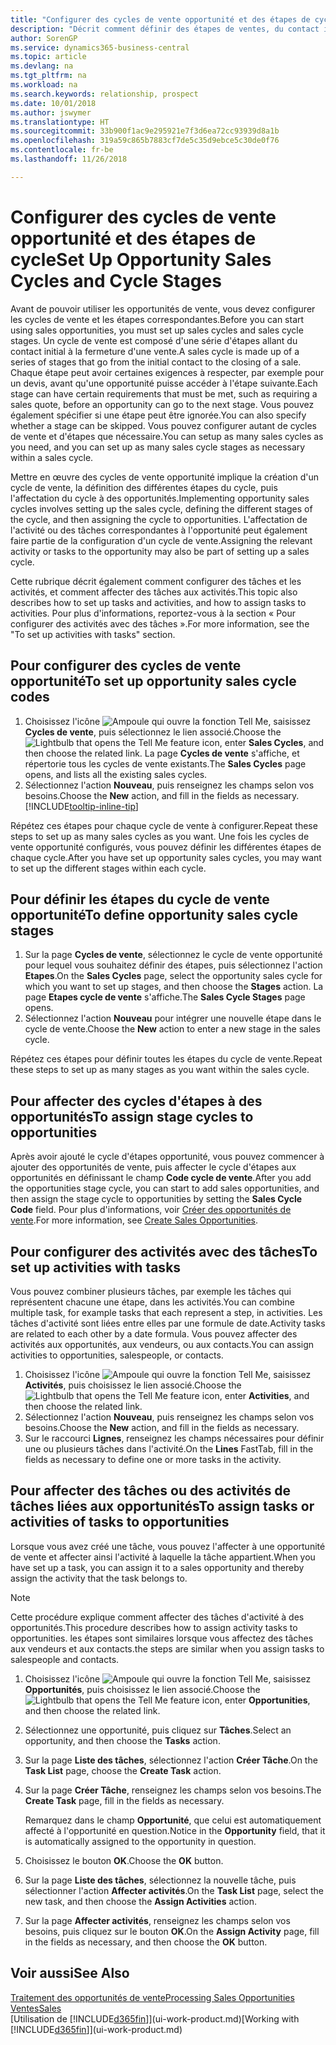 ```yaml
---
title: "Configurer des cycles de vente opportunité et des étapes de cycle| Microsoft Docs"
description: "Décrit comment définir des étapes de ventes, du contact initial à la clôture, créer un cycle de vente et l'affecter aux opportunités dans Business Central."
author: SorenGP
ms.service: dynamics365-business-central
ms.topic: article
ms.devlang: na
ms.tgt_pltfrm: na
ms.workload: na
ms.search.keywords: relationship, prospect
ms.date: 10/01/2018
ms.author: jswymer
ms.translationtype: HT
ms.sourcegitcommit: 33b900f1ac9e295921e7f3d6ea72cc93939d8a1b
ms.openlocfilehash: 319a59c865b7883cf7de5c35d9ebce5c30de0f76
ms.contentlocale: fr-be
ms.lasthandoff: 11/26/2018

---
```

# <a name="set-up-opportunity-sales-cycles-and-cycle-stages"></a><span data-ttu-id="e0447-103">Configurer des cycles de vente opportunité et des étapes de cycle</span><span class="sxs-lookup"><span data-stu-id="e0447-103">Set Up Opportunity Sales Cycles and Cycle Stages</span></span>
<span data-ttu-id="e0447-104">Avant de pouvoir utiliser les opportunités de vente, vous devez configurer les cycles de vente et les étapes correspondantes.</span><span class="sxs-lookup"><span data-stu-id="e0447-104">Before you can start using sales opportunities, you must set up sales cycles and sales cycle stages.</span></span> <span data-ttu-id="e0447-105">Un cycle de vente est composé d'une série d'étapes allant du contact initial à la fermeture d'une vente.</span><span class="sxs-lookup"><span data-stu-id="e0447-105">A sales cycle is made up of a series of stages that go from the initial contact to the closing of a sale.</span></span> <span data-ttu-id="e0447-106">Chaque étape peut avoir certaines exigences à respecter, par exemple pour un devis, avant qu'une opportunité puisse accéder à l'étape suivante.</span><span class="sxs-lookup"><span data-stu-id="e0447-106">Each stage can have certain requirements that must be met, such as requiring a sales quote, before an opportunity can go to the next stage.</span></span> <span data-ttu-id="e0447-107">Vous pouvez également spécifier si une étape peut être ignorée.</span><span class="sxs-lookup"><span data-stu-id="e0447-107">You can also specify whether a stage can be skipped.</span></span> <span data-ttu-id="e0447-108">Vous pouvez configurer autant de cycles de vente et d'étapes que nécessaire.</span><span class="sxs-lookup"><span data-stu-id="e0447-108">You can setup as many sales cycles as you need, and you can set up as many sales cycle stages as necessary within a sales cycle.</span></span>

<span data-ttu-id="e0447-109">Mettre en œuvre des cycles de vente opportunité implique la création d'un cycle de vente, la définition des différentes étapes du cycle, puis l'affectation du cycle à des opportunités.</span><span class="sxs-lookup"><span data-stu-id="e0447-109">Implementing opportunity sales cycles involves setting up the sales cycle, defining the different stages of the cycle, and then assigning the cycle to opportunities.</span></span> <span data-ttu-id="e0447-110">L'affectation de l'activité ou des tâches correspondantes à l'opportunité peut également faire partie de la configuration d'un cycle de vente.</span><span class="sxs-lookup"><span data-stu-id="e0447-110">Assigning the relevant activity or tasks to the opportunity may also be part of setting up a sales cycle.</span></span>

<span data-ttu-id="e0447-111">Cette rubrique décrit également comment configurer des tâches et les activités, et comment affecter des tâches aux activités.</span><span class="sxs-lookup"><span data-stu-id="e0447-111">This topic also describes how to set up tasks and activities, and how to assign tasks to activities.</span></span> <span data-ttu-id="e0447-112">Pour plus d'informations, reportez-vous à la section « Pour configurer des activités avec des tâches ».</span><span class="sxs-lookup"><span data-stu-id="e0447-112">For more information, see the "To set up activities with tasks" section.</span></span>

## <a name="to-set-up-opportunity-sales-cycle-codes"></a><span data-ttu-id="e0447-113">Pour configurer des cycles de vente opportunité</span><span class="sxs-lookup"><span data-stu-id="e0447-113">To set up opportunity sales cycle codes</span></span>
1. <span data-ttu-id="e0447-114">Choisissez l'icône ![Ampoule qui ouvre la fonction Tell Me](media/ui-search/search_small.png "Dites-moi ce que vous voulez faire"), saisissez **Cycles de vente**, puis sélectionnez le lien associé.</span><span class="sxs-lookup"><span data-stu-id="e0447-114">Choose the ![Lightbulb that opens the Tell Me feature](media/ui-search/search_small.png "Tell me what you want to do") icon, enter **Sales Cycles**, and then choose the related link.</span></span> <span data-ttu-id="e0447-115">La page **Cycles de vente** s'affiche, et répertorie tous les cycles de vente existants.</span><span class="sxs-lookup"><span data-stu-id="e0447-115">The **Sales Cycles** page opens, and lists all the existing sales cycles.</span></span>
2. <span data-ttu-id="e0447-116">Sélectionnez l'action **Nouveau**, puis renseignez les champs selon vos besoins.</span><span class="sxs-lookup"><span data-stu-id="e0447-116">Choose the **New** action, and fill in the fields as necessary.</span></span> [!INCLUDE[tooltip-inline-tip](includes/tooltip-inline-tip_md.md)]

<span data-ttu-id="e0447-117">Répétez ces étapes pour chaque cycle de vente à configurer.</span><span class="sxs-lookup"><span data-stu-id="e0447-117">Repeat these steps to set up as many sales cycles as you want.</span></span> <span data-ttu-id="e0447-118">Une fois les cycles de vente opportunité configurés, vous pouvez définir les différentes étapes de chaque cycle.</span><span class="sxs-lookup"><span data-stu-id="e0447-118">After you have set up opportunity sales cycles, you may want to set up the different stages within each cycle.</span></span>

## <a name="to-define-opportunity-sales-cycle-stages"></a><span data-ttu-id="e0447-119">Pour définir les étapes du cycle de vente opportunité</span><span class="sxs-lookup"><span data-stu-id="e0447-119">To define opportunity sales cycle stages</span></span>
1. <span data-ttu-id="e0447-120">Sur la page **Cycles de vente**, sélectionnez le cycle de vente opportunité pour lequel vous souhaitez définir des étapes, puis sélectionnez l'action **Etapes**.</span><span class="sxs-lookup"><span data-stu-id="e0447-120">On the **Sales Cycles** page, select the opportunity sales cycle for which you want to set up stages, and then choose the **Stages** action.</span></span> <span data-ttu-id="e0447-121">La page **Etapes cycle de vente** s'affiche.</span><span class="sxs-lookup"><span data-stu-id="e0447-121">The **Sales Cycle Stages** page opens.</span></span>
2. <span data-ttu-id="e0447-122">Sélectionnez l'action **Nouveau** pour intégrer une nouvelle étape dans le cycle de vente.</span><span class="sxs-lookup"><span data-stu-id="e0447-122">Choose the **New** action to enter a new stage in the sales cycle.</span></span>

<span data-ttu-id="e0447-123">Répétez ces étapes pour définir toutes les étapes du cycle de vente.</span><span class="sxs-lookup"><span data-stu-id="e0447-123">Repeat these steps to set up as many stages as you want within the sales cycle.</span></span>

## <a name="to-assign-stage-cycles-to-opportunities"></a><span data-ttu-id="e0447-124">Pour affecter des cycles d'étapes à des opportunités</span><span class="sxs-lookup"><span data-stu-id="e0447-124">To assign stage cycles to opportunities</span></span>
<span data-ttu-id="e0447-125">Après avoir ajouté le cycle d'étapes opportunité, vous pouvez commencer à ajouter des opportunités de vente, puis affecter le cycle d'étapes aux opportunités en définissant le champ **Code cycle de vente**.</span><span class="sxs-lookup"><span data-stu-id="e0447-125">After you add the opportunities stage cycle, you can start to add sales opportunities, and then assign the stage cycle to opportunities by setting the **Sales Cycle Code** field.</span></span> <span data-ttu-id="e0447-126">Pour plus d'informations, voir [Créer des opportunités de vente](marketing-how-create-opportunities.md).</span><span class="sxs-lookup"><span data-stu-id="e0447-126">For more information, see [Create Sales Opportunities](marketing-how-create-opportunities.md).</span></span>

## <a name="to-set-up-activities-with-tasks"></a><span data-ttu-id="e0447-127">Pour configurer des activités avec des tâches</span><span class="sxs-lookup"><span data-stu-id="e0447-127">To set up activities with tasks</span></span>
<span data-ttu-id="e0447-128">Vous pouvez combiner plusieurs tâches, par exemple les tâches qui représentent chacune une étape, dans les activités.</span><span class="sxs-lookup"><span data-stu-id="e0447-128">You can combine multiple task, for example tasks that each represent a step, in activities.</span></span> <span data-ttu-id="e0447-129">Les tâches d'activité sont liées entre elles par une formule de date.</span><span class="sxs-lookup"><span data-stu-id="e0447-129">Activity tasks are related to each other by a date formula.</span></span> <span data-ttu-id="e0447-130">Vous pouvez affecter des activités aux opportunités, aux vendeurs, ou aux contacts.</span><span class="sxs-lookup"><span data-stu-id="e0447-130">You can assign activities to opportunities, salespeople, or contacts.</span></span>

1. <span data-ttu-id="e0447-131">Choisissez l'icône ![Ampoule qui ouvre la fonction Tell Me](media/ui-search/search_small.png "Dites-moi ce que vous voulez faire"), saisissez **Activités**, puis choisissez le lien associé.</span><span class="sxs-lookup"><span data-stu-id="e0447-131">Choose the ![Lightbulb that opens the Tell Me feature](media/ui-search/search_small.png "Tell me what you want to do") icon, enter **Activities**, and then choose the related link.</span></span>
2. <span data-ttu-id="e0447-132">Sélectionnez l'action **Nouveau**, puis renseignez les champs selon vos besoins.</span><span class="sxs-lookup"><span data-stu-id="e0447-132">Choose the **New** action, and fill in the fields as necessary.</span></span>
3. <span data-ttu-id="e0447-133">Sur le raccourci **Lignes**, renseignez les champs nécessaires pour définir une ou plusieurs tâches dans l'activité.</span><span class="sxs-lookup"><span data-stu-id="e0447-133">On the **Lines** FastTab, fill in the fields as necessary to define one or more tasks in the activity.</span></span>

## <a name="to-assign-tasks-or-activities-of-tasks-to-opportunities"></a><span data-ttu-id="e0447-134">Pour affecter des tâches ou des activités de tâches liées aux opportunités</span><span class="sxs-lookup"><span data-stu-id="e0447-134">To assign tasks or activities of tasks to opportunities</span></span>
<span data-ttu-id="e0447-135">Lorsque vous avez créé une tâche, vous pouvez l'affecter à une opportunité de vente et affecter ainsi l'activité à laquelle la tâche appartient.</span><span class="sxs-lookup"><span data-stu-id="e0447-135">When you have set up a task, you can assign it to a sales opportunity and thereby assign the activity that the task belongs to.</span></span>

> [!NOTE]  
>   <span data-ttu-id="e0447-136">Cette procédure explique comment affecter des tâches d'activité à des opportunités.</span><span class="sxs-lookup"><span data-stu-id="e0447-136">This procedure describes how to assign activity tasks to opportunities.</span></span> <span data-ttu-id="e0447-137">les étapes sont similaires lorsque vous affectez des tâches aux vendeurs et aux contacts.</span><span class="sxs-lookup"><span data-stu-id="e0447-137">the steps are similar when you assign tasks to salespeople and contacts.</span></span>

1. <span data-ttu-id="e0447-138">Choisissez l'icône ![Ampoule qui ouvre la fonction Tell Me](media/ui-search/search_small.png "Dites-moi ce que vous voulez faire"), saisissez **Opportunités**, puis choisissez le lien associé.</span><span class="sxs-lookup"><span data-stu-id="e0447-138">Choose the ![Lightbulb that opens the Tell Me feature](media/ui-search/search_small.png "Tell me what you want to do") icon, enter **Opportunities**, and then choose the related link.</span></span>
2. <span data-ttu-id="e0447-139">Sélectionnez une opportunité, puis cliquez sur **Tâches**.</span><span class="sxs-lookup"><span data-stu-id="e0447-139">Select an opportunity, and then choose the **Tasks** action.</span></span>
3. <span data-ttu-id="e0447-140">Sur la page **Liste des tâches**, sélectionnez l'action **Créer Tâche**.</span><span class="sxs-lookup"><span data-stu-id="e0447-140">On the **Task List** page, choose the **Create Task** action.</span></span>
4.  <span data-ttu-id="e0447-141">Sur la page **Créer Tâche**, renseignez les champs selon vos besoins.</span><span class="sxs-lookup"><span data-stu-id="e0447-141">The **Create Task** page, fill in the fields as necessary.</span></span>

    <span data-ttu-id="e0447-142">Remarquez dans le champ **Opportunité**, que celui est automatiquement affecté à l'opportunité en question.</span><span class="sxs-lookup"><span data-stu-id="e0447-142">Notice in the **Opportunity** field, that it is automatically assigned to the opportunity in question.</span></span>
5. <span data-ttu-id="e0447-143">Choisissez le bouton **OK**.</span><span class="sxs-lookup"><span data-stu-id="e0447-143">Choose the **OK** button.</span></span>
6. <span data-ttu-id="e0447-144">Sur la page **Liste des tâches**, sélectionnez la nouvelle tâche, puis sélectionner l'action **Affecter activités**.</span><span class="sxs-lookup"><span data-stu-id="e0447-144">On the **Task List** page, select the new task, and then choose the **Assign Activities** action.</span></span>
7. <span data-ttu-id="e0447-145">Sur la page **Affecter activités**, renseignez les champs selon vos besoins, puis cliquez sur le bouton **OK**.</span><span class="sxs-lookup"><span data-stu-id="e0447-145">On the **Assign Activity** page, fill in the fields as necessary, and then choose the **OK** button.</span></span>

## <a name="see-also"></a><span data-ttu-id="e0447-146">Voir aussi</span><span class="sxs-lookup"><span data-stu-id="e0447-146">See Also</span></span>
[<span data-ttu-id="e0447-147">Traitement des opportunités de vente</span><span class="sxs-lookup"><span data-stu-id="e0447-147">Processing Sales Opportunities</span></span>](marketing-processing-sales-opportunities.md)  
[<span data-ttu-id="e0447-148">Ventes</span><span class="sxs-lookup"><span data-stu-id="e0447-148">Sales</span></span>](sales-manage-sales.md)  
<span data-ttu-id="e0447-149">[Utilisation de [!INCLUDE[d365fin](includes/d365fin_md.md)]](ui-work-product.md)</span><span class="sxs-lookup"><span data-stu-id="e0447-149">[Working with [!INCLUDE[d365fin](includes/d365fin_md.md)]](ui-work-product.md)</span></span>

